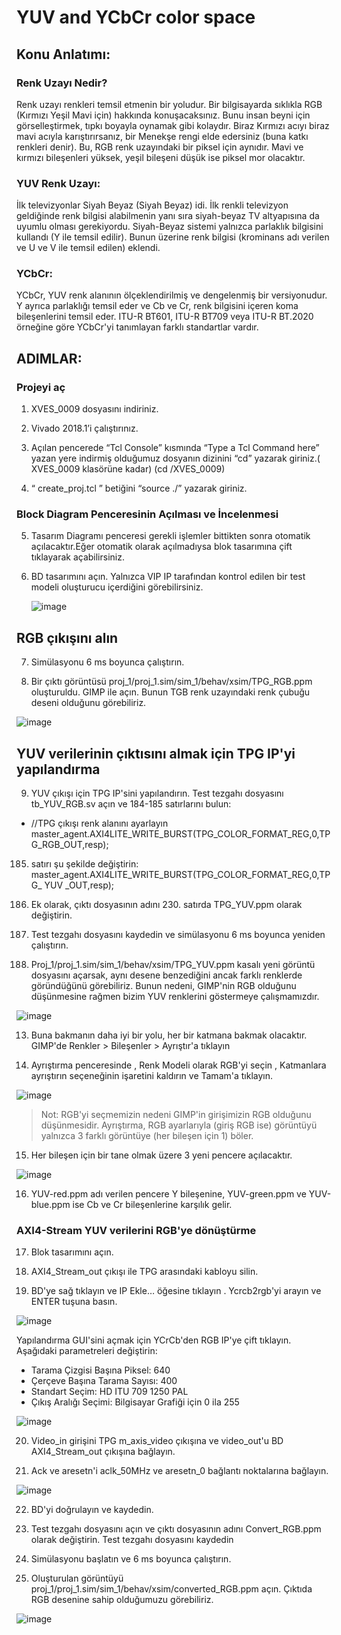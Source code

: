 # YUV and YCbCr color space

## Konu Anlatımı:

### Renk Uzayı Nedir? 
 
Renk uzayı renkleri temsil etmenin bir yoludur. Bir bilgisayarda sıklıkla RGB (Kırmızı Yeşil Mavi için) hakkında konuşacaksınız. Bunu insan beyni için görselleştirmek, tıpkı boyayla oynamak gibi kolaydır. Biraz Kırmızı acıyı biraz mavi acıyla karıştırırsanız, bir Menekşe rengi elde edersiniz (buna katkı renkleri denir).
Bu, RGB renk uzayındaki bir piksel için aynıdır. Mavi ve kırmızı bileşenleri yüksek, yeşil bileşeni düşük ise piksel mor olacaktır.

### YUV Renk Uzayı:

İlk televizyonlar Siyah Beyaz (Siyah Beyaz) idi. İlk renkli televizyon geldiğinde renk bilgisi alabilmenin yanı sıra siyah-beyaz TV altyapısına da uyumlu olması gerekiyordu. Siyah-Beyaz sistemi yalnızca parlaklık bilgisini kullandı (Y ile temsil edilir). Bunun üzerine renk bilgisi (krominans adı verilen ve U ve V ile temsil edilen) eklendi.

### YCbCr: 

YCbCr, YUV renk alanının ölçeklendirilmiş ve dengelenmiş bir versiyonudur. Y ayrıca parlaklığı temsil eder ve Cb ve Cr, renk bilgisini içeren koma bileşenlerini temsil eder.
ITU-R BT601, ITU-R BT709 veya ITU-R BT.2020 örneğine göre YCbCr'yi tanımlayan farklı standartlar vardır.

## ADIMLAR:

### Projeyi aç

1. XVES_0009 dosyasını indiriniz.

2. Vivado 2018.1’i çalıştırınız.

3. Açılan pencerede “Tcl Console” kısmında “Type a Tcl Command here” yazan yere indirmiş olduğumuz dosyanın dizinini “cd” yazarak giriniz.( XVES_0009  klasörüne kadar) 
(cd <path>/XVES_0009)

4. “ create_proj.tcl ” betiğini “source ./” yazarak giriniz.
   
### Block Diagram Penceresinin Açılması ve İncelenmesi

5. Tasarım Diagramı penceresi gerekli işlemler bittikten sonra otomatik açılacaktır.Eğer otomatik olarak açılmadıysa blok tasarımına çift tıklayarak açabilirsiniz.

6. BD tasarımını açın. Yalnızca VIP IP tarafından kontrol edilen bir test modeli oluşturucu içerdiğini görebilirsiniz.

   ![image](https://github.com/YucehanDemir/Axi_Video_Series_Labs/assets/144496589/2b0d674c-ee56-4144-ad81-0fb46d9eba39)

## RGB çıkışını alın

7. Simülasyonu 6 ms boyunca çalıştırın.

8. Bir çıktı görüntüsü proj_1/proj_1.sim/sim_1/behav/xsim/TPG_RGB.ppm oluşturuldu. GIMP ile açın. Bunun TGB renk uzayındaki renk çubuğu deseni olduğunu görebiliriz.

![image](https://github.com/YucehanDemir/Axi_Video_Series_Labs/assets/144496589/28103f6e-8b25-40e9-8ff9-d9d94dffc5aa)

## YUV verilerinin çıktısını almak için TPG IP'yi yapılandırma

9. YUV çıkışı için TPG IP'sini yapılandırın. Test tezgahı dosyasını tb_YUV_RGB.sv açın ve 184-185 satırlarını bulun:
- //TPG çıkışı renk alanını ayarlayın
master_agent.AXI4LITE_WRITE_BURST(TPG_COLOR_FORMAT_REG,0,TPG_RGB_OUT,resp);
185. satırı şu şekilde değiştirin: master_agent.AXI4LITE_WRITE_BURST(TPG_COLOR_FORMAT_REG,0,TPG_ YUV _OUT,resp);
  
10. Ek olarak, çıktı dosyasının adını 230. satırda TPG_YUV.ppm olarak değiştirin.

11. Test tezgahı dosyasını kaydedin ve simülasyonu 6 ms boyunca yeniden çalıştırın.

12. Proj_1/proj_1.sim/sim_1/behav/xsim/TPG_YUV.ppm kasalı yeni görüntü dosyasını açarsak, aynı desene benzediğini ancak farklı renklerde göründüğünü görebiliriz. Bunun nedeni, GIMP'nin RGB olduğunu düşünmesine rağmen bizim YUV renklerini göstermeye çalışmamızdır.

![image](https://github.com/YucehanDemir/Axi_Video_Series_Labs/assets/144496589/03ef9a06-a075-4aec-ab73-ec96d0a7a37b)

13. Buna bakmanın daha iyi bir yolu, her bir katmana bakmak olacaktır. GIMP'de Renkler > Bileşenler > Ayrıştır'a tıklayın


14. Ayrıştırma penceresinde , Renk Modeli olarak RGB'yi seçin , Katmanlara ayrıştırın seçeneğinin işaretini kaldırın ve Tamam'a tıklayın.

![image](https://github.com/YucehanDemir/Axi_Video_Series_Labs/assets/144496589/af245cdf-198c-49ca-9dba-c3b6132e7972)

> Not: RGB'yi seçmemizin nedeni GIMP'in girişimizin RGB olduğunu düşünmesidir. Ayrıştırma, RGB ayarlarıyla (giriş RGB ise) görüntüyü yalnızca 3 farklı görüntüye (her bileşen için 1) böler.
 
15. Her bileşen için bir tane olmak üzere 3 yeni pencere açılacaktır.

![image](https://github.com/YucehanDemir/Axi_Video_Series_Labs/assets/144496589/d7374a81-8cdd-4555-bdc5-a11eb0287467)

16. YUV-red.ppm adı verilen pencere Y bileşenine, YUV-green.ppm ve YUV-blue.ppm ise Cb ve Cr bileşenlerine karşılık gelir.

### AXI4-Stream YUV verilerini RGB'ye dönüştürme

17. Blok tasarımını açın.

18. AXI4_Stream_out çıkışı ile TPG arasındaki kabloyu silin.

19. BD'ye sağ tıklayın ve IP Ekle… öğesine tıklayın . Ycrcb2rgb'yi arayın ve ENTER tuşuna basın.

![image](https://github.com/YucehanDemir/Axi_Video_Series_Labs/assets/144496589/874ca29f-d53b-479d-9eee-7dc7c5271b83)

Yapılandırma GUI'sini açmak için YCrCb'den RGB IP'ye çift tıklayın. Aşağıdaki parametreleri değiştirin:
- Tarama Çizgisi Başına Piksel: 640
- Çerçeve Başına Tarama Sayısı: 400
- Standart Seçim: HD ITU 709 1250 PAL
- Çıkış Aralığı Seçimi: Bilgisayar Grafiği için 0 ila 255
  
![image](https://github.com/YucehanDemir/Axi_Video_Series_Labs/assets/144496589/15c32d67-f947-49e0-b4f9-d61ad1cf8a56)

20. Video_in girişini TPG m_axis_video çıkışına ve video_out'u BD AXI4_Stream_out çıkışına bağlayın.

21. Ack ve aresetn'i aclk_50MHz ve aresetn_0 bağlantı noktalarına bağlayın.

![image](https://github.com/YucehanDemir/Axi_Video_Series_Labs/assets/144496589/b1cd385c-6665-4608-a5ff-083c687b572f)

22. BD'yi doğrulayın ve kaydedin.

23. Test tezgahı dosyasını açın ve çıktı dosyasının adını Convert_RGB.ppm olarak değiştirin. Test tezgahı dosyasını kaydedin

24. Simülasyonu başlatın ve 6 ms boyunca çalıştırın.

25. Oluşturulan görüntüyü proj_1/proj_1.sim/sim_1/behav/xsim/converted_RGB.ppm açın. Çıktıda RGB desenine sahip olduğumuzu görebiliriz.

![image](https://github.com/YucehanDemir/Axi_Video_Series_Labs/assets/144496589/5782cda8-1b25-4e48-aa5f-f5df0ba225ba)








